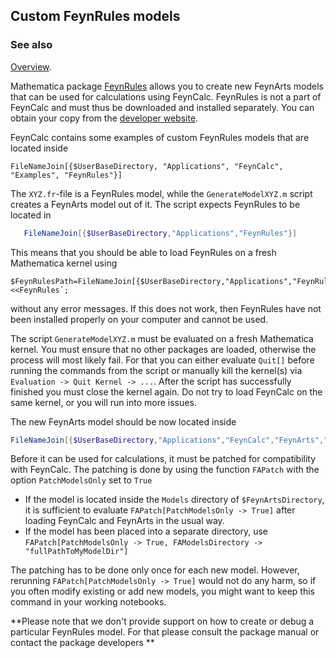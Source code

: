 ## Custom FeynRules models

### See also

[Overview](FeynCalc.md).

Mathematica package [FeynRules](https://feynrules.irmp.ucl.ac.be/) allows you to create new FeynArts models that can be used for calculations using FeynCalc. FeynRules is not a part of FeynCalc and must thus be downloaded and installed separately. You can obtain your copy from the [developer website](https://feynrules.irmp.ucl.ac.be/).

FeynCalc contains some examples of custom FeynRules models that are located inside
```
FileNameJoin[{$UserBaseDirectory, "Applications", "FeynCalc", "Examples", "FeynRules"}]
```
The `XYZ.fr`-file is a FeynRules model, while the `GenerateModelXYZ.m` script creates a FeynArts model out of it. The script expects FeynRules to be located in

```mathematica
   FileNameJoin[{$UserBaseDirectory,"Applications","FeynRules"}]
```

This means that you should be able to load FeynRules on a fresh Mathematica kernel using
```
$FeynRulesPath=FileNameJoin[{$UserBaseDirectory,"Applications","FeynRules"}];
<<FeynRules`;
```
without any error messages. If this does not work, then FeynRules have not been installed properly on your computer and cannot be used.

The script `GenerateModelXYZ.m` must be evaluated on a fresh Mathematica kernel. You must ensure that no other packages are loaded, otherwise the process will most likely fail. For that you can either evaluate `Quit[]` before running the commands from the script or manually kill the kernel(s) via `Evaluation -> Quit Kernel -> ...`. After the script has successfully finished you must close the kernel again. Do not try to load FeynCalc on the same kernel, or you will run into more issues.

The new FeynArts model should be now located inside

```mathematica
FileNameJoin[{$UserBaseDirectory,"Applications","FeynCalc","FeynArts","Models"}]
```

Before it can be used for calculations, it must be patched for compatibility with FeynCalc. The patching is done by using the function
`FAPatch` with the option `PatchModelsOnly` set to `True`

* If the model is located inside the `Models` directory of `$FeynArtsDirectory`, it is sufficient to evaluate `FAPatch[PatchModelsOnly -> True]` after loading FeynCalc and FeynArts in the usual way.
* If the model has been placed into a separate directory, use `FAPatch[PatchModelsOnly -> True, FAModelsDirectory -> "fullPathToMyModelDir"]`

The patching has to be done only once for each new model. However, rerunning `FAPatch[PatchModelsOnly -> True]` would not do any harm, so if you often modify existing or add new models, you might want to keep this command in your working notebooks. 

**Please note that we don't provide support on how to create or debug a particular FeynRules model. For that please consult the package manual or contact the package developers **











